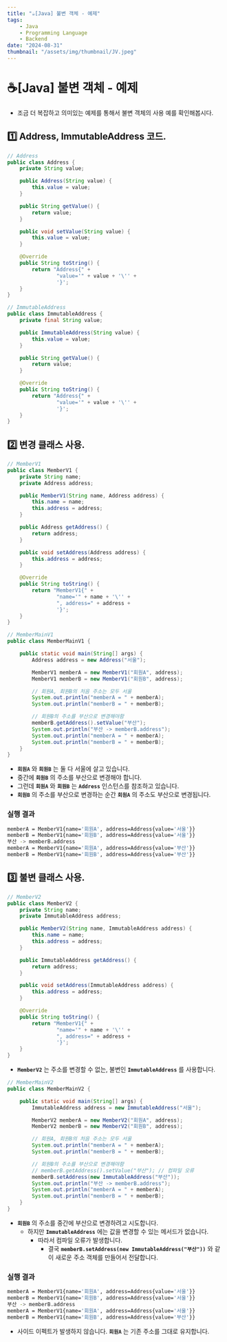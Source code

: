 ```yaml
---
title: "☕️[Java] 불변 객체 - 예제"
tags:
    - Java
    - Programming Language
    - Backend
date: "2024-08-31"
thumbnail: "/assets/img/thumbnail/JV.jpeg"
---
```


# ☕️[Java] 불변 객체 - 예제

- 조금 더 복잡하고 의미있는 예제를 통해서 불변 객체의 사용 예를 확인해봅시다.

## 1️⃣ Address, ImmutableAddress 코드.

```java
// Address
public class Address {
	private String value;

	public Address(String value) {
		this.value = value;
	}

	public String getValue() {
		return value;
	}

	public void setValue(String value) {
		this.value = value;
	}

	@Override
	public String toString() {
		return "Address{" +
				"value='" + value + '\'' +
				'}';
	}
}

// ImmutableAddress
public class ImmutableAddress {
	private final String value;

	public ImmutableAddress(String value) {
		this.value = value;
	}

	public String getValue() {
		return value;
	}

	@Override
	public String toString() {
		return "Address{" +
				"value='" + value + '\'' +
				'}';
	}
}
```

## 2️⃣ 변경 클래스 사용.

```java
// MemberV1
public class MemberV1 {
	private String name;
	private Address address;

	public MemberV1(String name, Address address) {
		this.name = name;
		this.address = address;
	}

	public Address getAddress() {
		return address;
	}

	public void setAddress(Address address) {
		this.address = address;
	}

	@Override
	public String toString() {
		return "MemberV1{" +
				"name='" + name + '\'' +
				", address=" + address +
				'}';
	}
}

// MemberMainV1
public class MemberMainV1 {

	public static void main(String[] args) {
		Address address = new Address("서울");

		MemberV1 memberA = new MemberV1("회원A", address);
		MemberV1 memberB = new MemberV1("회원B", address);

		// 회원A, 회원B의 처음 주소는 모두 서울
		System.out.println("memberA = " + memberA);
		System.out.println("memberB = " + memberB);

		// 회원B의 주소를 부산으로 변경해야함
		memberB.getAddress().setValue("부산");
		System.out.println("부산 -> memberB.address");
		System.out.println("memberA = " + memberA);
		System.out.println("memberB = " + memberB);
	}
}
```

- **`회원A`** 와 **`회원B`** 는 둘 다 서울에 살고 있습니다.
- 중간에 **`회원B`** 의 주소를 부산으로 변경해야 합니다.
- 그런데 **`회원A`** 와 **`회원B`** 는 **`Address`** 인스턴스를 참조하고 있습니다.
- **`회원B`** 의 주소를 부산으로 변경하는 순간 **`회원A`** 의 주소도 부산으로 변경됩니다.

### 실행 결과
```bash
memberA = MemberV1{name='회원A', address=Address{value='서울'}}
memberB = MemberV1{name='회원B', address=Address{value='서울'}}
부산 -> memberB.address
memberA = MemberV1{name='회원A', address=Address{value='부산'}}
memberB = MemberV1{name='회원B', address=Address{value='부산'}}
```

## 3️⃣ 불변 클래스 사용.

```java
// MemberV2
public class MemberV2 {
	private String name;
	private ImmutableAddress address;

	public MemberV2(String name, ImmutableAddress address) {
		this.name = name;
		this.address = address;
	}

	public ImmutableAddress getAddress() {
		return address;
	}

	public void setAddress(ImmutableAddress address) {
		this.address = address;
	}

	@Override
	public String toString() {
		return "MemberV1{" +
				"name='" + name + '\'' +
				", address=" + address +
				'}';
	}
}
```

- **`MemberV2`** 는 주소를 변경할 수 없는, 불변인 **`ImmutableAddress`** 를 사용합니다.

```java
// MemberMainV2
public class MemberMainV2 {

	public static void main(String[] args) {
		ImmutableAddress address = new ImmutableAddress("서울");

		MemberV2 memberA = new MemberV2("회원A", address);
		MemberV2 memberB = new MemberV2("회원B", address);

		// 회원A, 회원B의 처음 주소는 모두 서울
		System.out.println("memberA = " + memberA);
		System.out.println("memberB = " + memberB);

		// 회원B의 주소를 부산으로 변경해야함
		// memberB.getAddress().setValue("부산"); // 컴파일 오류
		memberB.setAddress(new ImmutableAddress("부산"));
		System.out.println("부산 -> memberB.address");
		System.out.println("memberA = " + memberA);
		System.out.println("memberB = " + memberB);
	}
}
```

- **`회원B`** 의 주소를 중간에 부산으로 변경하려고 시도합니다.
    - 하지만 **`ImmutableAddress`** 에는 값을 변경할 수 있는 메서드가 없습니다.
        - 따라서 컴파일 오류가 발생합니다.
            - 결국 **`memberB.setAddress(new ImmutableAddress("부산"))`** 와 같이 새로운 주소 객체를 만들어서 전달합니다.

### 실행 결과

```bash
memberA = MemberV1{name='회원A', address=Address{value='서울'}}
memberB = MemberV1{name='회원B', address=Address{value='서울'}}
부산 -> memberB.address
memberA = MemberV1{name='회원A', address=Address{value='서울'}}
memberB = MemberV1{name='회원B', address=Address{value='부산'}}
```
- 사이드 이펙트가 발생하지 않습니다. **`회원A`** 는 기존 주소를 그대로 유지합니다.
